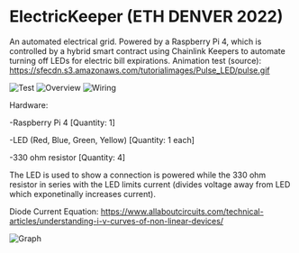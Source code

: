 # ElectricKeeper (ETH DENVER 2022)

An automated electrical grid.
Powered by a Raspberry Pi 4, which is controlled by a hybrid smart contract using Chainlink Keepers to automate turning off LEDs for electric bill expirations.
Animation test (source): https://sfecdn.s3.amazonaws.com/tutorialimages/Pulse_LED/pulse.gif

<img src="https://github.com/MarcusWentz/ElectricalEthereum/blob/main/images/animation.gif" alt="Test"/>
<img src="https://github.com/MarcusWentz/ElectricalEthereum/blob/main/images/fullstack.png" alt="Overview"/>
<img src="https://github.com/MarcusWentz/ElectricalEthereum/blob/main/images/WIRING_8_LEDS.png" alt="Wiring"/>

Hardware: 

-Raspberry Pi 4 [Quantity: 1]

-LED (Red, Blue, Green, Yellow) [Quantity: 1 each]

-330 ohm resistor [Quantity: 4]

The LED is used to show a connection is powered while the 330 ohm resistor in series with the LED limits current (divides voltage away from LED which exponetinally increases current).

Diode Current Equation: https://www.allaboutcircuits.com/technical-articles/understanding-i-v-curves-of-non-linear-devices/

<img src="https://github.com/MarcusWentz/ElectricalEthereum/blob/main/images/diode_graph.png" alt="Graph"/>


